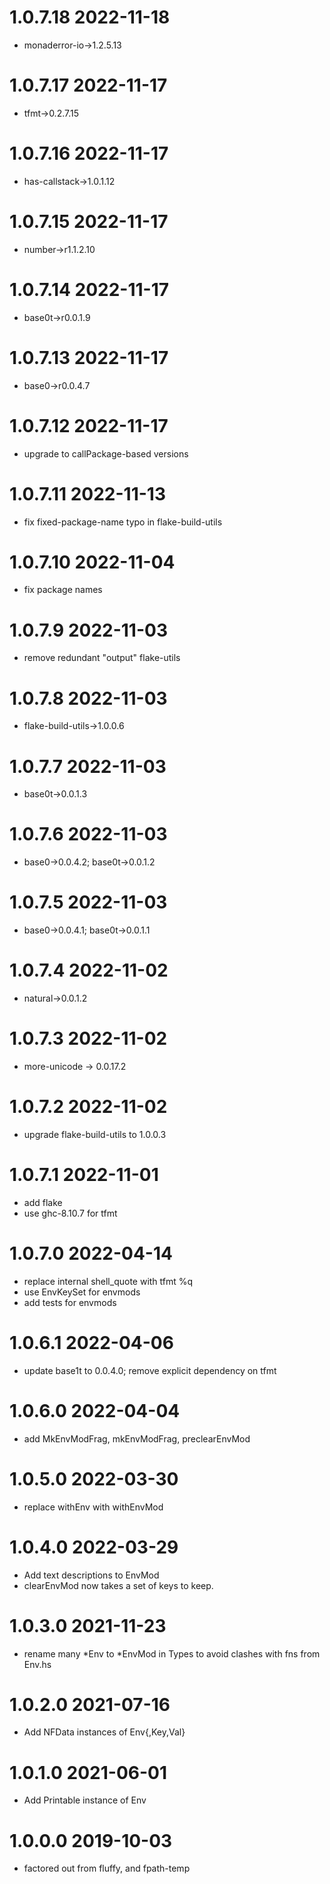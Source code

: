 1.0.7.18 2022-11-18
===================
- monaderror-io->1.2.5.13

1.0.7.17 2022-11-17
===================
- tfmt->0.2.7.15

1.0.7.16 2022-11-17
===================
- has-callstack->1.0.1.12

1.0.7.15 2022-11-17
===================
- number->r1.1.2.10

1.0.7.14 2022-11-17
===================
- base0t->r0.0.1.9

1.0.7.13 2022-11-17
===================
- base0->r0.0.4.7

1.0.7.12 2022-11-17
===================
- upgrade to callPackage-based versions

1.0.7.11 2022-11-13
===================
- fix fixed-package-name typo in flake-build-utils

1.0.7.10 2022-11-04
===================
- fix package names

1.0.7.9 2022-11-03
==================
- remove redundant "output" flake-utils

1.0.7.8 2022-11-03
==================
- flake-build-utils->1.0.0.6

1.0.7.7 2022-11-03
==================
- base0t->0.0.1.3

1.0.7.6 2022-11-03
==================
- base0->0.0.4.2; base0t->0.0.1.2

1.0.7.5 2022-11-03
==================
- base0->0.0.4.1; base0t->0.0.1.1

1.0.7.4 2022-11-02
==================
- natural->0.0.1.2

1.0.7.3 2022-11-02
==================
- more-unicode -> 0.0.17.2

1.0.7.2 2022-11-02
==================
- upgrade flake-build-utils to 1.0.0.3

1.0.7.1 2022-11-01
==================
- add flake
- use ghc-8.10.7 for tfmt

1.0.7.0 2022-04-14
==================
- replace internal shell_quote with tfmt %q
- use EnvKeySet for envmods
- add tests for envmods

1.0.6.1 2022-04-06
==================
- update base1t to 0.0.4.0; remove explicit dependency on tfmt

1.0.6.0 2022-04-04
==================
- add MkEnvModFrag, mkEnvModFrag, preclearEnvMod

1.0.5.0 2022-03-30
==================
- replace withEnv with withEnvMod

1.0.4.0 2022-03-29
==================
- Add text descriptions to EnvMod
- clearEnvMod now takes a set of keys to keep.

1.0.3.0 2021-11-23
==================
- rename many *Env to *EnvMod in Types to avoid clashes with fns from Env.hs

1.0.2.0 2021-07-16
==================
- Add NFData instances of Env{,Key,Val}

1.0.1.0 2021-06-01
==================
- Add Printable instance of Env

1.0.0.0 2019-10-03
==================
- factored out from fluffy, and fpath-temp
